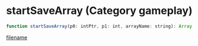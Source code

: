 # startSaveArray (Category gameplay)

```js
function startSaveArray(p0: intPtr, p1: int, arrayName: string): Array
```

[filename](startSaveArray_m.md ':include')